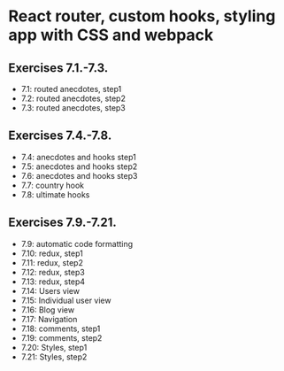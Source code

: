# React router, custom hooks, styling app with CSS and webpack

## Exercises 7.1.-7.3.

- 7.1: routed anecdotes, step1
- 7.2: routed anecdotes, step2
- 7.3: routed anecdotes, step3

## Exercises 7.4.-7.8.

- 7.4: anecdotes and hooks step1
- 7.5: anecdotes and hooks step2
- 7.6: anecdotes and hooks step3
- 7.7: country hook
- 7.8: ultimate hooks

## Exercises 7.9.-7.21.

- 7.9: automatic code formatting
- 7.10: redux, step1
- 7.11: redux, step2
- 7.12: redux, step3
- 7.13: redux, step4
- 7.14: Users view
- 7.15: Individual user view
- 7.16: Blog view
- 7.17: Navigation
- 7.18: comments, step1
- 7.19: comments, step2
- 7.20: Styles, step1
- 7.21: Styles, step2
